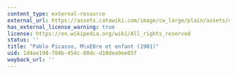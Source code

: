 ```yaml
---
content_type: external-resource
external_url: https://assets.catawiki.com/image/cw_large/plain/assets/catawiki/assets/2024/2/22/2/6/2/26295322-e6fe-49fa-b896-812dc9befe4c.jpg
has_external_license_warning: true
license: https://en.wikipedia.org/wiki/All_rights_reserved
status: ''
title: "Pablo Picasso, M\xE8re et enfant (1901)"
uid: 1d4ae198-f84b-454c-80dc-d10dea9ee85f
wayback_url: ''
---
```

